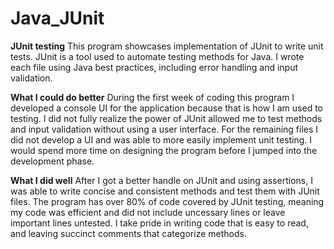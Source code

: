 # Java_JUnit

**JUnit testing**
This program showcases implementation of JUnit to write unit tests. JUnit is a tool used to automate testing methods for Java. 
I wrote each file using Java best practices, including error handling and input validation. 

**What I could do better**
During the first week of coding this program I developed a console UI for the application because that is how I am used to testing.
I did not fully realize the power of JUnit allowed me to test methods and input validation without using a user interface. 
For the remaining files I did not develop a UI and was able to more easily implement unit testing. 
I would spend more time on designing the program before I jumped into the development phase.

**What I did well**
After I got a better handle on JUnit and using assertions, I was able to write concise and consistent methods and test them with JUnit files. 
The program has over 80% of code covered by JUnit testing, meaning my code was efficient and did not include uncessary lines or leave important lines untested.
I take pride in writing code that is easy to read, and leaving succinct comments that categorize methods.
